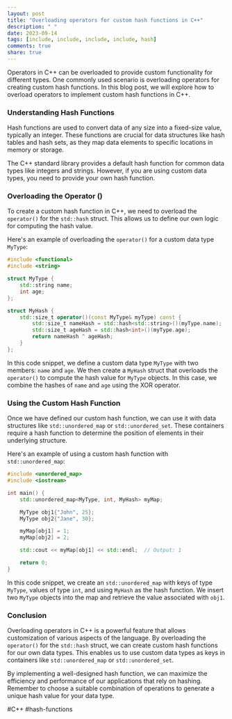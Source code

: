 ```yaml
---
layout: post
title: "Overloading operators for custom hash functions in C++"
description: " "
date: 2023-09-14
tags: [include, include, include, include, hash]
comments: true
share: true
---
```


Operators in C++ can be overloaded to provide custom functionality for different types. One commonly used scenario is overloading operators for creating custom hash functions. In this blog post, we will explore how to overload operators to implement custom hash functions in C++.

### Understanding Hash Functions

Hash functions are used to convert data of any size into a fixed-size value, typically an integer. These functions are crucial for data structures like hash tables and hash sets, as they map data elements to specific locations in memory or storage.

The C++ standard library provides a default hash function for common data types like integers and strings. However, if you are using custom data types, you need to provide your own hash function.

### Overloading the Operator ()

To create a custom hash function in C++, we need to overload the `operator()` for the `std::hash` struct. This allows us to define our own logic for computing the hash value.

Here's an example of overloading the `operator()` for a custom data type `MyType`:

```cpp
#include <functional>
#include <string>

struct MyType {
    std::string name;
    int age;
};

struct MyHash {
    std::size_t operator()(const MyType& myType) const {
        std::size_t nameHash = std::hash<std::string>()(myType.name);
        std::size_t ageHash = std::hash<int>()(myType.age);
        return nameHash ^ ageHash;
    }
};
```

In this code snippet, we define a custom data type `MyType` with two members: `name` and `age`. We then create a `MyHash` struct that overloads the `operator()` to compute the hash value for `MyType` objects. In this case, we combine the hashes of `name` and `age` using the XOR operator.

### Using the Custom Hash Function

Once we have defined our custom hash function, we can use it with data structures like `std::unordered_map` or `std::unordered_set`. These containers require a hash function to determine the position of elements in their underlying structure.

Here's an example of using a custom hash function with `std::unordered_map`:

```cpp
#include <unordered_map>
#include <iostream>

int main() {
    std::unordered_map<MyType, int, MyHash> myMap;

    MyType obj1{"John", 25};
    MyType obj2{"Jane", 30};

    myMap[obj1] = 1;
    myMap[obj2] = 2;

    std::cout << myMap[obj1] << std::endl;  // Output: 1

    return 0;
}
```

In this code snippet, we create an `std::unordered_map` with keys of type `MyType`, values of type `int`, and using `MyHash` as the hash function. We insert two `MyType` objects into the map and retrieve the value associated with `obj1`.

### Conclusion

Overloading operators in C++ is a powerful feature that allows customization of various aspects of the language. By overloading the `operator()` for the `std::hash` struct, we can create custom hash functions for our own data types. This enables us to use custom data types as keys in containers like `std::unordered_map` or `std::unordered_set`.

By implementing a well-designed hash function, we can maximize the efficiency and performance of our applications that rely on hashing. Remember to choose a suitable combination of operations to generate a unique hash value for your data type.

#C++ #hash-functions